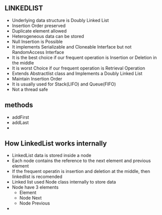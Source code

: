 ## LINKEDLIST
- Underlying data structure is Doubly Linked List
- Insertion Order preserved
- Duplicate element allowed
- Heterogeneous data can be stored
- Null Insertion is Possible
- It implements Serializable and Cloneable Interface but not RandomAccess Interface
- It is the best choice if our frequent operation is Insertion or Deletion in the middle
- It is worst Choice if our frequent operation is Retrieval Operation
- Extends Abstractlist class and Implements a Doubly Linked List
- Maintain Insertion Order
- It is usually used for Stack(LIFO) and Queue(FIFO)
- Not a thread safe

## methods
- addFirst
- addLast
- 

## How LinkedList works internally
- LinkedList data is stored inside a node
- Each node contains the reference to the next element and previous element
- If the frequent operatin is insertion and deletion at the middle, then linkedlist is recomended
- Linked list used Node class internally to store data
- Node have 3 elements
    - Element
    - Node<E> Next
    - Node<E> Previous
- 

